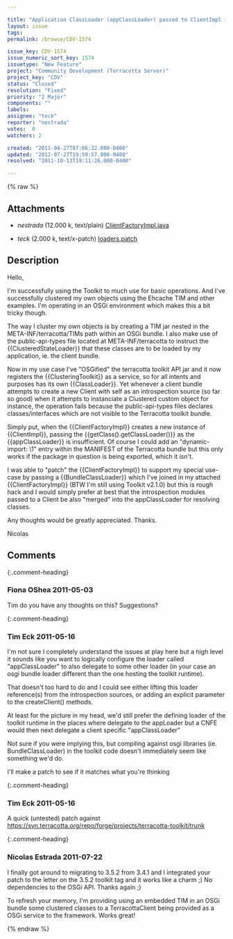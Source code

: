```yaml
---

title: "Application ClassLoader (appClassLoader) passed to ClientImpl in toolkit should be configurable"
layout: issue
tags: 
permalink: /browse/CDV-1574

issue_key: CDV-1574
issue_numeric_sort_key: 1574
issuetype: "New Feature"
project: "Community Development (Terracotta Server)"
project_key: "CDV"
status: "Closed"
resolution: "Fixed"
priority: "2 Major"
components: ""
labels: 
assignee: "teck"
reporter: "nestrada"
votes:  0
watchers: 2

created: "2011-04-27T07:06:22.000-0400"
updated: "2012-07-27T19:59:57.000-0400"
resolved: "2011-10-13T19:11:26.000-0400"

---
```




{% raw %}


## Attachments
  
* <em>nestrada</em> (12.000 k, text/plain) [ClientFactoryImpl.java](/attachments/CDV/CDV-1574/ClientFactoryImpl.java)
  
* <em>teck</em> (2.000 k, text/x-patch) [loaders.patch](/attachments/CDV/CDV-1574/loaders.patch)
  



## Description

<div markdown="1" class="description">

Hello,

I'm successfully using the Toolkit to much use for basic operations. And I've successfully clustered my own objects using the Ehcache TIM and other examples. I'm operating in an OSGi environment which makes this a bit tricky though.

The way I cluster my own objects is by creating a TIM jar nested in the META-INF/terracotta/TIMs path within an OSGi bundle. I also make use of the public-api-types file located at META-INF/terracotta to instruct the {{ClusteredStateLoader}} that these classes are to be loaded by my application, ie. the client bundle.

Now in my use case I've "OSGified" the terracotta toolkit API jar and it now registers the {{ClusteringToolkit}} as a service, so for all intents and purposes has its own {{ClassLoader}}. Yet whenever a client bundle attempts to create a new Client with self as an introspection source (so far so good) when it attempts to instanciate a Clustered custom object for instance, the operation fails because the public-api-types files declares classes/interfaces which are not visible to the Terracotta toolkit bundle.

Simply put, when the {{ClientFactoryImpl}} creates a new instance of {{ClientImpl}}, passing the {{getClass().getClassLoader()}} as the {{appClassLoader}} is insufficient. Of course I could add an "dynamic-import: \1" entry within the MANIFEST of the Terracotta bundle but this only works if the package in question is being exported, which it isn't.

I was able to "patch" the {{ClientFactoryImpl}} to support my special use-case by passing a {{BundleClassLoader}} which I've joined in my attached {{ClientFactoryImpl}} (BTW I'm still using Toolkit v2.1.0) but this is rough hack and I would simply prefer at best that the introspection modules passed to a Client be also "merged" into the appClassLoader for resolving classes.

Any thoughts would be greatly appreciated. Thanks.

Nicolas



</div>

## Comments


{:.comment-heading}
### **Fiona OShea** <span class="date">2011-05-03</span>

<div markdown="1" class="comment">

Tim do you have any thoughts on this? Suggestions?

</div>


{:.comment-heading}
### **Tim Eck** <span class="date">2011-05-16</span>

<div markdown="1" class="comment">

I'm not sure I completely understand the issues at play here but a high level it sounds like you want to logically configure the loader called "appClassLoader" to also delegate to some other loader (in your case an osgi bundle loader different than the one hosting the toolkit runtime). 

That doesn't too hard to do and I could see either lifting this loader reference(s) from the introspection sources, or adding an explicit parameter to the createClient() methods. 

At least for the picture in my head, we'd still prefer the defining loader of the toolkit runtime in the places where delegate to the appLoader but a CNFE would then next delegate a client specific "appClassLoader" 

Not sure if you were implying this, but compiling against osgi libraries (ie. BundleClassLoader) in the toolkit code doesn't immediately seem like something we'd do.

I'll make a patch to see if it matches what you're thinking




</div>


{:.comment-heading}
### **Tim Eck** <span class="date">2011-05-16</span>

<div markdown="1" class="comment">

A quick (untested) patch against https://svn.terracotta.org/repo/forge/projects/terracotta-toolkit/trunk



</div>


{:.comment-heading}
### **Nicolas Estrada** <span class="date">2011-07-22</span>

<div markdown="1" class="comment">

I finally got around to migrating to 3.5.2 from 3.4.1 and I integrated your patch to the letter on the 3.5.2 toolkit tag and it works like a charm ;) No dependencies to the OSGi API. Thanks again ;)

To refresh your memory, I'm providing using an embedded TIM in an OSGi bundle some clustered classes to a TerracottaClient being provided as a OSGi service to the framework. Works great!

</div>



{% endraw %}
